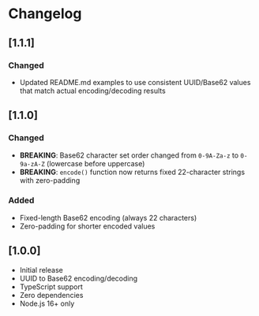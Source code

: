 # Changelog

## [1.1.1]

### Changed
- Updated README.md examples to use consistent UUID/Base62 values that match actual encoding/decoding results

## [1.1.0]

### Changed
- **BREAKING**: Base62 character set order changed from `0-9A-Za-z` to `0-9a-zA-Z` (lowercase before uppercase)
- **BREAKING**: `encode()` function now returns fixed 22-character strings with zero-padding

### Added
- Fixed-length Base62 encoding (always 22 characters)
- Zero-padding for shorter encoded values

## [1.0.0]

- Initial release
- UUID to Base62 encoding/decoding
- TypeScript support
- Zero dependencies
- Node.js 16+ only